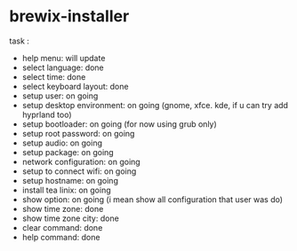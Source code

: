 # brewix-installer

task :

- help menu: will update
- select language: done
- select time: done
- select keyboard layout: done
- setup user: on going
- setup desktop environment: on going (gnome, xfce. kde, if u can try add hyprland too)
- setup bootloader: on going (for now using grub only)
- setup root password: on going
- setup audio: on going
- setup package: on going
- network configuration: on going
- setup to connect wifi: on going
- setup hostname: on going
- install tea linix: on going
- show option: on going (i mean show all configuration that user was do)
- show time zone: done
- show time zone city: done
- clear command: done
- help command: done
